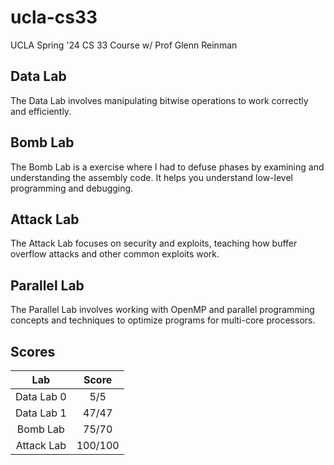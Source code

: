 # ucla-cs33
UCLA Spring '24 CS 33 Course w/ Prof Glenn Reinman

## Data Lab
The Data Lab involves manipulating bitwise operations to work correctly and efficiently.

## Bomb Lab
The Bomb Lab is a exercise where I had to defuse phases by examining and understanding the assembly code. It helps you understand low-level programming and debugging.

## Attack Lab
The Attack Lab focuses on security and exploits, teaching how buffer overflow attacks and other common exploits work. 

## Parallel Lab
The Parallel Lab involves working with OpenMP and parallel programming concepts and techniques to optimize programs for multi-core processors.

## Scores
| Lab | Score |
| :---:   | :---: | 
| Data Lab 0 | 5/5   |
| Data Lab 1 | 47/47   |
| Bomb Lab | 75/70   |
| Attack Lab | 100/100  |


